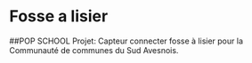 # Fosse a lisier

##POP SCHOOL Projet: Capteur connecter fosse à lisier pour la Communauté de communes du Sud Avesnois.

